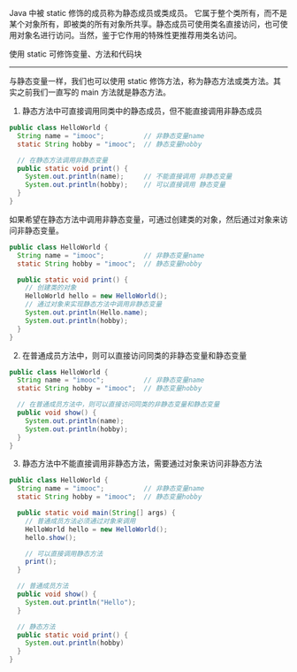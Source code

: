 Java 中被 static 修饰的成员称为静态成员或类成员。 它属于整个类所有，而不是某个对象所有，即被类的所有对象所共享。静态成员可使用类名直接访问，也可使用对象名进行访问。当然，鉴于它作用的特殊性更推荐用类名访问。

使用 static 可修饰变量、方法和代码块

---

与静态变量一样，我们也可以使用 static 修饰方法，称为静态方法或类方法。其实之前我们一直写的 main 方法就是静态方法。

1. 静态方法中可直接调用同类中的静态成员，但不能直接调用非静态成员

```java
public class HelloWorld {
  String name = "imooc";          // 非静态变量name
  static String hobby = "imooc";  // 静态变量hobby

  // 在静态方法调用非静态变量
  public static void print() {
    System.out.println(name);     // 不能直接调用 非静态变量
    System.out.println(hobby);    // 可以直接调用 静态变量
  }
}
```

如果希望在静态方法中调用非静态变量，可通过创建类的对象，然后通过对象来访问非静态变量。

```java
public class HelloWorld {
  String name = "imooc";          // 非静态变量name
  static String hobby = "imooc";  // 静态变量hobby

  public static void print() {
    // 创建类的对象
    HelloWorld hello = new HelloWorld();
    // 通过对象来实现静态方法中调用非静态变量
    System.out.println(Hello.name);
    System.out.println(hobby);
  }
}
```

2. 在普通成员方法中，则可以直接访问同类的非静态变量和静态变量

```java
public class HelloWorld {
  String name = "imooc";          // 非静态变量name
  static String hobby = "imooc";  // 静态变量hobby

  // 在普通成员方法中，则可以直接访问同类的非静态变量和静态变量
  public void show() {
    System.out.println(name);
    System.out.println(hobby);
  }
}
```

3. 静态方法中不能直接调用非静态方法，需要通过对象来访问非静态方法

```java
public class HelloWorld {
  String name = "imooc";          // 非静态变量name
  static String hobby = "imooc";  // 静态变量hobby

  public static void main(String[] args) {
    // 普通成员方法必须通过对象来调用
    HelloWorld hello = new HelloWorld();
    hello.show();

    // 可以直接调用静态方法
    print();
  }

  // 普通成员方法
  public void show() {
    System.out.println("Hello");
  }

  // 静态方法
  public static void print() {
    System.out.println(hobby)
  }
}
```
